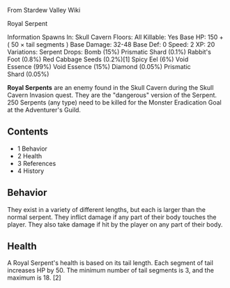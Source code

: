 From Stardew Valley Wiki

Royal Serpent

Information Spawns In: Skull Cavern Floors: All Killable: Yes Base HP: 150 + ( 50 × tail segments ) Base Damage: 32-48 Base Def: 0 Speed: 2 XP: 20 Variations: Serpent Drops: Bomb (15%) Prismatic Shard (0.1%) Rabbit's Foot (0.8%) Red Cabbage Seeds (0.2%)\[1] Spicy Eel (6%) Void Essence (99%) Void Essence (15%) Diamond (0.05%) Prismatic Shard (0.05%)

**Royal Serpents** are an enemy found in the Skull Cavern during the Skull Cavern Invasion quest. They are the "dangerous" version of the Serpent. 250 Serpents (any type) need to be killed for the Monster Eradication Goal at the Adventurer's Guild.

## Contents

- 1 Behavior
- 2 Health
- 3 References
- 4 History

## Behavior

They exist in a variety of different lengths, but each is larger than the normal serpent. They inflict damage if any part of their body touches the player. They also take damage if hit by the player on any part of their body.

## Health

A Royal Serpent's health is based on its tail length. Each segment of tail increases HP by 50. The minimum number of tail segments is 3, and the maximum is 18. \[2]